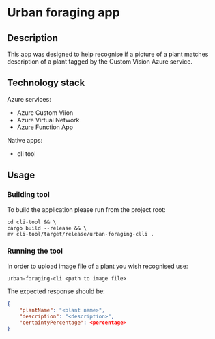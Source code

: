 # Urban foraging app
## Description
This app was designed to help recognise if a picture of a plant matches description of a plant tagged by the Custom Vision Azure service.
## Technology stack
Azure services:
 - Azure Custom Viion
 - Azure Virtual Network
 - Azure Function App

Native apps:
- cli tool
## Usage
### Building tool
To build the application please run from the project root:
```terminal
cd cli-tool && \
cargo build --release && \
mv cli-tool/target/release/urban-foraging-clli .
```
### Running the tool
In order to upload image file of a plant you wish recognised use:
```terminal
urban-foraging-cli <path to image file>
```
The expected response should be:
```json
{
	"plantName": "<plant name>",
	"description": "<description>",
	"certaintyPercentage": <percentage>
}
```